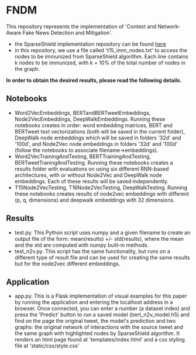 # FNDM
This repository represents the implementation of 'Context and Network-Aware Fake News Detection and Mitigation'.

- the SparseShield implementation repository can be found [here](https://github.com/DS4AI-UPB/CONTAIN/tree/main/SparseShield_NIvsHS)
- in this repository, we use a file called 't15_imm_nodes.txt' to access the nodes to be immunized from SparseShield algorithm. Each line contains k nodes to be immunized, with k = 10% of the total number of nodes in the graph.

**In order to obtain the desired results, please read the following details.**
## Notebooks
- Word2VecEmbeddings, BERTandBERTweetEmbeddings, Node2VecEmbeddings, DeepWalkEmbeddings. Running these notebooks creates in order: word embedding matrices, BERT and BERTweet text vectorizations (both will be saved in the current folder), DeepWalk node embeddings which will be saved in folders '32d' and '100d', and Node2Vec node embeddings in folders '32d' and '100d' (follow the notebooks to associate filename->embeddings). 
- Word2VecTrainingAndTesting, BERTTrainingAndTesting, BERTweetTraningAndTesting. Running these notebooks creates a results folder with evaluations on using six different RNN-based architectures, with or without Node2Vec and DeepWalk node embeddings. Each of these results will be saved independently.
- T15Node2VecTesting, T16Node2VecTesting, DeepWalkTesting. Running these notebooks creates results of node2vec embeddings with different (p, q, dimensions) and deepwalk embeddings with 32 dimensions.
## Results
- test.py. This Python script uses numpy and a given filename to create an output file of the form: mean(results) +/- std(results), where the mean and the std are computed with numpy built-in methods.
- test_n2v.py. This script has the same functionality, but runs on a different type of result file and can be used for creating the same results but for the node2vec different embeddings.
## Application
- app.py. This is a Flask implementation of visual examples for this paper by running the application and entering the localhost address in a browser. Once connected, you can enter a number (a dataset index) and press the 'Predict' button to run a saved model (bert_n2v_model.h5) and find on the page the original tweet, the model's prediction and two graphs: the original network of interactions with the source tweet and the same graph with highlighted nodes by SparseShield algorithm. It renders an html page found at 'templates/index.html' and a css styling file at 'static/css/style.css' 



